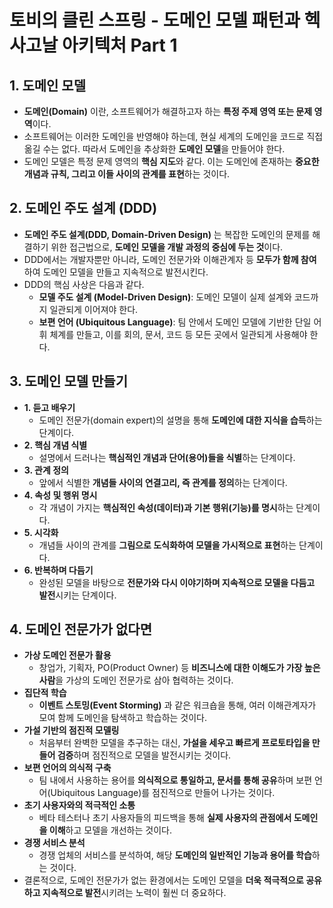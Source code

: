 # 토비의 클린 스프링 - 도메인 모델 패턴과 헥사고날 아키텍처 Part 1

## 1. 도메인 모델

- **도메인(Domain)** 이란, 소프트웨어가 해결하고자 하는 **특정 주제 영역 또는 문제 영역**이다.
- 소프트웨어는 이러한 도메인을 반영해야 하는데, 현실 세계의 도메인을 코드로 직접 옮길 수는 없다. 따라서 도메인을 추상화한 **도메인 모델**을 만들어야 한다.
- 도메인 모델은 특정 문제 영역의 **핵심 지도**와 같다. 이는 도메인에 존재하는 **중요한 개념과 규칙, 그리고 이들 사이의 관계를 표현**하는 것이다.

## 2. 도메인 주도 설계 (DDD)

- **도메인 주도 설계(DDD, Domain-Driven Design)** 는 복잡한 도메인의 문제를 해결하기 위한 접근법으로, **도메인 모델을 개발 과정의 중심에 두는 것**이다.
- DDD에서는 개발자뿐만 아니라, 도메인 전문가와 이해관계자 등 **모두가 함께 참여**하여 도메인 모델을 만들고 지속적으로 발전시킨다.
- DDD의 핵심 사상은 다음과 같다.
  - **모델 주도 설계 (Model-Driven Design)**: 도메인 모델이 실제 설계와 코드까지 일관되게 이어져야 한다.
  - **보편 언어 (Ubiquitous Language)**: 팀 안에서 도메인 모델에 기반한 단일 어휘 체계를 만들고, 이를 회의, 문서, 코드 등 모든 곳에서 일관되게 사용해야 한다.

## 3. 도메인 모델 만들기

- **1. 듣고 배우기**
  - 도메인 전문가(domain expert)의 설명을 통해 **도메인에 대한 지식을 습득**하는 단계이다.
- **2. 핵심 개념 식별**
  - 설명에서 드러나는 **핵심적인 개념과 단어(용어)들을 식별**하는 단계이다.
- **3. 관계 정의**
  - 앞에서 식별한 **개념들 사이의 연결고리, 즉 관계를 정의**하는 단계이다.
- **4. 속성 및 행위 명시**
  - 각 개념이 가지는 **핵심적인 속성(데이터)과 기본 행위(기능)를 명시**하는 단계이다.
- **5. 시각화**
  - 개념들 사이의 관계를 **그림으로 도식화하여 모델을 가시적으로 표현**하는 단계이다.
- **6. 반복하며 다듬기**
  - 완성된 모델을 바탕으로 **전문가와 다시 이야기하며 지속적으로 모델을 다듬고 발전**시키는 단계이다.

## 4. 도메인 전문가가 없다면

- **가상 도메인 전문가 활용**
  - 창업가, 기획자, PO(Product Owner) 등 **비즈니스에 대한 이해도가 가장 높은 사람**을 가상의 도메인 전문가로 삼아 협력하는 것이다.
- **집단적 학습**
  - **이벤트 스토밍(Event Storming)** 과 같은 워크숍을 통해, 여러 이해관계자가 모여 함께 도메인을 탐색하고 학습하는 것이다.
- **가설 기반의 점진적 모델링**
  - 처음부터 완벽한 모델을 추구하는 대신, **가설을 세우고 빠르게 프로토타입을 만들어 검증**하며 점진적으로 모델을 발전시키는 것이다.
- **보편 언어의 의식적 구축**
  - 팀 내에서 사용하는 용어를 **의식적으로 통일하고, 문서를 통해 공유**하며 보편 언어(Ubiquitous Language)를 점진적으로 만들어 나가는 것이다.
- **초기 사용자와의 적극적인 소통**
  - 베타 테스터나 초기 사용자들의 피드백을 통해 **실제 사용자의 관점에서 도메인을 이해**하고 모델을 개선하는 것이다.
- **경쟁 서비스 분석**
  - 경쟁 업체의 서비스를 분석하여, 해당 **도메인의 일반적인 기능과 용어를 학습**하는 것이다.
- 결론적으로, 도메인 전문가가 없는 환경에서는 도메인 모델을 **더욱 적극적으로 공유하고 지속적으로 발전**시키려는 노력이 훨씬 더 중요하다.
